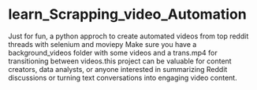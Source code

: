 # learn_Scrapping_video_Automation
Just for fun, a python approch to create automated videos from top reddit threads with selenium and moviepy
Make sure you have a background_videos folder with some videos and a trans.mp4 for transitioning between videos.this project can be valuable for content creators, data analysts, or anyone interested in summarizing Reddit discussions or turning text conversations into engaging video content. 

